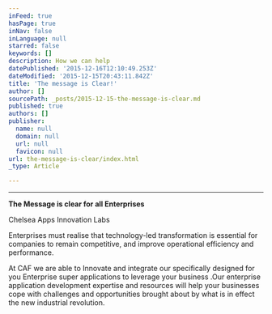 ```yaml
---
inFeed: true
hasPage: true
inNav: false
inLanguage: null
starred: false
keywords: []
description: How we can help
datePublished: '2015-12-16T12:10:49.253Z'
dateModified: '2015-12-15T20:43:11.842Z'
title: 'The message is Clear!'
author: []
sourcePath: _posts/2015-12-15-the-message-is-clear.md
published: true
authors: []
publisher:
  name: null
  domain: null
  url: null
  favicon: null
url: the-message-is-clear/index.html
_type: Article

---
```

****

**The Message is clear for
all Enterprises**

Chelsea Apps Innovation Labs 

Enterprises must realise that technology-led transformation
is essential for companies to remain competitive, and improve operational
efficiency and performance.

At CAF we are able to Innovate and integrate our
specifically designed for you Enterprise super applications to leverage your
business .Our enterprise application development expertise and resources will help
your businesses cope with challenges and opportunities brought about by what is
in effect the new industrial revolution.
